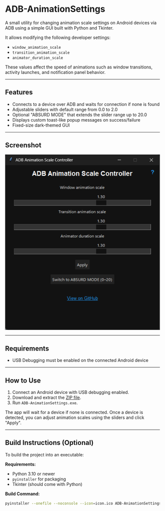 # ADB-AnimationSettings

A small utility for changing animation scale settings on Android devices via ADB using a simple GUI built with Python and Tkinter.

It allows modifying the following developer settings:
- `window_animation_scale`
- `transition_animation_scale`
- `animator_duration_scale`

These values affect the speed of animations such as window transitions, activity launches, and notification panel behavior.

---

## Features

- Connects to a device over ADB and waits for connection if none is found
- Adjustable sliders with default range from 0.0 to 2.0
- Optional "ABSURD MODE" that extends the slider range up to 20.0
- Displays custom toast-like popup messages on success/failure
- Fixed-size dark-themed GUI

---

## Screenshot

![Screenshot](https://github.com/PNTR-CWL/ADB-AnimationSettings/blob/main/image.png)

---

## Requirements
- USB Debugging must be enabled on the connected Android device

---

## How to Use

1. Connect an Android device with USB debugging enabled.
2. Download and extract the [ZIP file](https://github.com/PNTR-CWL/ADB-AnimationSettings/blob/f3688ac7474d073a8f2638c1fe03ce3cf2779d62/ADB%20AnimationSettings.zip).
3. Run `ADB-AnimationSettings.exe`.

The app will wait for a device if none is connected. Once a device is detected, you can adjust animation scales using the sliders and click "Apply".

---

## Build Instructions (Optional)

To build the project into an executable:

**Requirements:**
- Python 3.10 or newer
- `pyinstaller` for packaging
- Tkinter (should come with Python)

**Build Command:**
```bash
pyinstaller --onefile --noconsole --icon=icon.ico ADB-AnimationSettings.py
